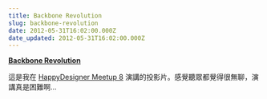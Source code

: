 ```yaml
---
title: Backbone Revolution
slug: backbone-revolution
date: 2012-05-31T16:02:00.000Z
date_updated: 2012-05-31T16:02:00.000Z
---
```


**[Backbone Revolution](https://speakerdeck.com/u/minipai/p/backbone-revolution)**

這是我在 [HappyDesigner Meetup 8](http://registrano.com/events/hdm8) 演講的投影片。感覺聽眾都覺得很無聊，演講真是困難啊…
